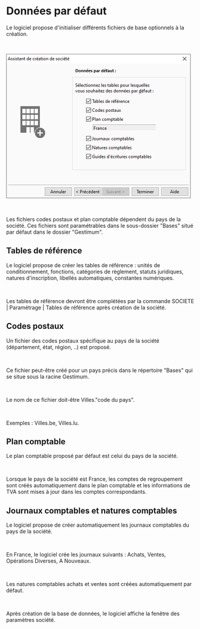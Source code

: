 







# Données par défaut



Le logiciel propose d'initialiser différents fichiers de base optionnels 
 à la création.


 


![](../../assets/images/Nouvelle/1/DonneesDefaut.png)


 


Les fichiers codes postaux et plan comptable dépendent du pays de la 
 société. Ces fichiers sont paramétrables dans le sous-dossier "Bases" 
 situé par défaut dans le dossier "Gestimum".


## Tables de référence


Le logiciel propose de créer les tables de référence : unités de conditionnement, 
 fonctions, catégories de règlement, statuts juridiques, natures d'inscription, 
 libellés automatiques, constantes numériques.


 


Les tables de référence devront être complétées par la commande SOCIETE | Paramétrage | Tables de référence 
 après création de la société.


## Codes postaux


Un fichier des codes postaux spécifique au pays de la société (département, 
 état, région, ..) est proposé. 


 


Ce fichier peut-être créé pour un pays précis dans le répertoire "Bases" 
 qui se situe sous la racine Gestimum.


 


Le nom de ce fichier doit-être Villes."code 
 du pays".


 


Exemples : Villes.be, Villes.lu.


## Plan comptable


Le plan comptable proposé par défaut est celui du pays de la société.


 


Lorsque le pays de la société est France, les comptes de regroupement 
 sont créés automatiquement dans le plan comptable et les informations 
 de TVA sont mises à jour dans les comptes correspondants.


## Journaux comptables et natures comptables


Le logiciel propose de créer automatiquement les journaux comptables 
 du pays de la société.


 


En France, le logiciel crée les journaux suivants : Achats, Ventes, 
 Opérations Diverses, A Nouveaux.


 


Les natures comptables achats et ventes sont créées automatiquement 
 par défaut.


 


Après création de la base de données, le logiciel affiche la fenêtre 
 des paramètres société.


